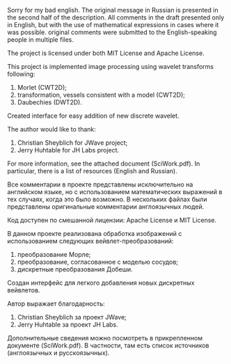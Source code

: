 Sorry for my bad english. The original message in Russian is presented in the second half of the description. All comments in the draft presented only in English, but with the use of mathematical expressions in cases where it was possible. original comments were submitted to the English-speaking people in multiple files.

The project is licensed under both MIT License and Apache License. 

This project is implemented image processing using wavelet transforms following: 
1) Morlet (CWT2D); 
2) transformation, vessels consistent with a model (CWT2D); 
3) Daubechies (DWT2D).

Created interface for easy addition of new discrete wavelet.

The author would like to thank:
1) Christian Sheyblich for JWave project;
2) Jerry Huhtable for JH Labs project.

For more information, see the attached document (SciWork.pdf). In particular, there is a list of resources (English and Russian).

Все комментарии в проекте представлены исключительно на английском языке, но с использованием математических выражений в тех случаях, когда это было возможно. В нескольких файлах были представлены оригинальные комментарии англоязычных людей. 

Код доступен по смешанной лицензии: Apache License и MIT License.

В данном проекте реализована обработка изображений с использованием следующих вейвлет-преобразований:
1) преобразование Морле;
2) преобразование, согласованное с моделью сосудов;
3) дискретные преобразования Добеши. 

Создан интерфейс для легкого добавления новых дискретных вейвлетов.

Автор выражает благодарность: 
1) Christian Sheyblich за проект JWave;
2) Jerry Huhtable за проект JH Labs.

Дополнительные сведения можно посмотреть в прикрепленном документе (SciWork.pdf). В частности, там есть список источников (англоязычных и русскоязычных).
